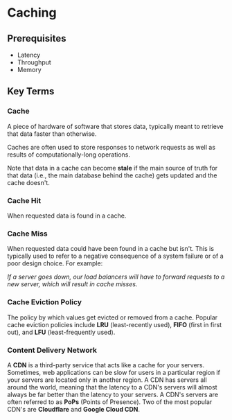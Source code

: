 # Caching  


## Prerequisites  
* Latency
* Throughput
* Memory

## Key Terms  
### Cache  
A piece of hardware of software that stores data, typically meant to retrieve that data faster than otherwise.  

Caches are often used to store responses to network requests as well as results of computationally-long operations.  

Note that data in a cache can become __stale__ if the main source of truth for that data (i.e., the main database behind the cache) gets updated and the cache doesn't.  

### Cache Hit  
When requested data is found in a cache.  

### Cache Miss  
When requested data could have been found in a cache but isn't. This is typically used to refer to a negative consequence of a system failure or of a poor design choice. For example:  

_If a server goes down, our load balancers will have to forward requests to a new server, which will result in cache misses._

### Cache Eviction Policy  
The policy by which values get evicted or removed from a cache. Popular cache eviction policies include __LRU__ (least-recently used), __FIFO__ (first in first out), and __LFU__ (least-frequently used).  

### Content Delivery Network  
A __CDN__ is a third-party service that acts like a cache for your servers. Sometimes, web applications can be slow for users in a particular region if your servers are located only in another region. A CDN has servers all around the world, meaning that the latency to a CDN's servers will almost always be far better than the latency to your servers. A CDN's servers are often referred to as __PoPs__ (Points of Presence). Two of the most popular CDN's are __Cloudflare__ and __Google Cloud CDN__.